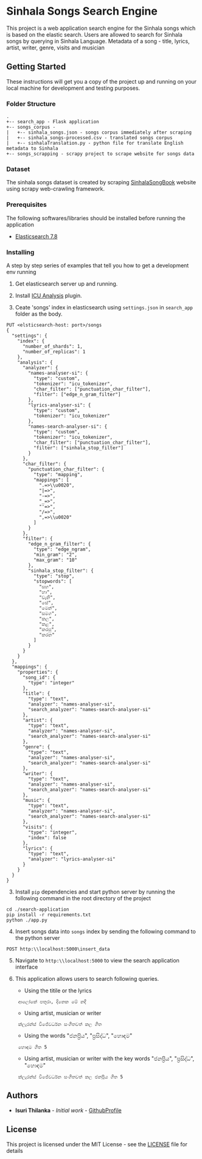 # Sinhala Songs Search Engine

This project is a web application search engine for the Sinhala songs which is based on the elastic search. Users are allowed to search for Sinhala songs by querying in Sinhala Language.
Metadata of a song - title, lyrics, artist, writer, genre, visits and musician

## Getting Started

These instructions will get you a copy of the project up and running on your local machine for development and testing purposes.

### Folder Structure

```
.
+-- search_app - Flask application
+-- songs_corpus - 
|   +-- sinhala_songs.json - songs corpus immediately after scraping
|   +-- sinhala_songs-processed.csv - translated songs corpus
|   +-- sinhalaTranslation.py - python file for translate English metadata to Sinhala
+-- songs_scrapping - scrapy project to scrape website for songs data
```

### Dataset

The sinhala songs dataset is created by scraping [SinhalaSongBook](https://sinhalasongbook.com/all-sinhala-song-lyrics-and-chords/) website using scrapy web-crawling framework.

### Prerequisites

The following softwares/libraries should be installed before running the application

* [Elasticsearch 7.8](http://www.dropwizard.io/1.0.2/docs/)

### Installing

A step by step series of examples that tell you how to get a development env running

1. Get elasticsearch server up and running.

2. Install [ICU Analysis](https://www.elastic.co/guide/en/elasticsearch/plugins/current/analysis-icu.html) plugin.

3. Ceate 'songs' index in elasticsearch using `settings.json` in `search_app` folder as the body.

```
PUT <elsticsearch-host: port>/songs
{
  "settings": {
    "index": {
      "number_of_shards": 1,
      "number_of_replicas": 1
    },
    "analysis": {
      "analyzer": {
        "names-analyser-si": {
          "type": "custom",
          "tokenizer": "icu_tokenizer",
          "char_filter": ["punctuation_char_filter"],
          "filter": ["edge_n_gram_filter"]
        },
        "lyrics-analyser-si": {
          "type": "custom",
          "tokenizer": "icu_tokenizer"
        },
        "names-search-analyser-si": {
          "type": "custom",
          "tokenizer": "icu_tokenizer",
          "char_filter": ["punctuation_char_filter"],
          "filter": ["sinhala_stop_filter"]
        }
      },
      "char_filter": {
        "punctuation_char_filter": {
          "type": "mapping",
          "mappings": [
            ".=>\\u0020",
            "|=>",
            "-=>",
            "_=>",
            "'=>",
            "/=>",
            ",=>\\u0020"
          ]
        }
      },
      "filter": {
        "edge_n_gram_filter": {
          "type": "edge_ngram",
          "min_gram": "2",
          "max_gram": "10"
        },
        "sinhala_stop_filter": {
          "type": "stop",
          "stopwords": [
            "සහ",
            "හා",
            "වැනි",
            "සේ",
            "‌මෙන්",
            "සමග",
            "කල",
            "කළ",
            "කරපු",
            "කරන"
          ]
        }
      }
    }
  },
  "mappings": {
    "properties": {
      "song_id": {
        "type": "integer"
      },
      "title": {
        "type": "text",
        "analyzer": "names-analyser-si",
        "search_analyzer": "names-search-analyser-si"
      },
      "artist": {
        "type": "text",
        "analyzer": "names-analyser-si",
        "search_analyzer": "names-search-analyser-si"
      },
      "genre": {
        "type": "text",
        "analyzer": "names-analyser-si",
        "search_analyzer": "names-search-analyser-si"
      },
      "writer": {
        "type": "text",
        "analyzer": "names-analyser-si",
        "search_analyzer": "names-search-analyser-si"
      },
      "music": {
        "type": "text",
        "analyzer": "names-analyser-si",
        "search_analyzer": "names-search-analyser-si"
      },
      "visits": {
        "type": "integer",
        "index": false
      },
      "lyrics": {
        "type": "text",
        "analyzer": "lyrics-analyser-si"
      }
    }
  }
}
```


3. Install `pip` dependencies and start python server by running the following command in the root directory of the project

```
cd ./search-application
pip install -r requirements.txt
python ./app.py
```
4. Insert songs data into `songs` index by sending the following command to the python server
```
POST http:\\localhost:5000\insert_data
```
5. Navigate to `http:\\localhost:5000` to view the search application interface

6. This application allows users to search following queries.

   *  Using the titile or the lyrics
   ```
    ආලෝකේ පතූරා, දිනෙක මේ නදී
   ```
   *  Using artist, musician or writer
   ```
    ක්ලැරන්ස් විජේවර්ධන සංගීතවත් කල ගීත
   ```
   *  Using the words "ජනප්‍රිය", "ප්‍රසිද්ධ", "හොඳම"
   ```
    හොඳම ගීත 5
   ```
   *  Using artist, musician or writer with the key words "ජනප්‍රිය", "ප්‍රසිද්ධ", "හොඳම"
   ```
    ක්ලැරන්ස් විජේවර්ධන සංගීතවත් කල ජනප්‍රිය ගීත 5
   ```

## Authors

* **Isuri Thilanka** - *Initial work* - [GithubProfile](https://github.com/thilankakhi)

## License

This project is licensed under the MIT License - see the [LICENSE](LICENSE) file for details
